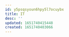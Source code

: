 ```yaml
---
id: y5psqsyoun6hpy5l7ocuybx
title: IT
desc: ''
updated: 1651740415448
created: 1651740403066
---
```


